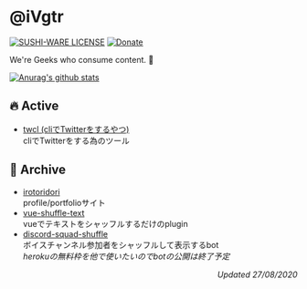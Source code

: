 # @iVgtr  

[![SUSHI-WARE LICENSE](https://img.shields.io/badge/license-SUSHI--WARE%F0%9F%8D%A3-blue.svg)](https://github.com/ivgtr/ivgtr) [![Donate](https://img.shields.io/badge/%EF%BC%84-support-green.svg?style=flat-square)](https://amz.run/3WX9)

We're Geeks who consume content. 🐳


[![Anurag's github stats](https://github-readme-stats-inky-ten.vercel.app/api?username=ivgtr&hide=stars&show_icons=true&count_private=true&theme=tokyonight)](https://github.com/ivgtr)  

## :fire: Active
- [twcl (cliでTwitterをするやつ)](https://github.com/ivgtr/twcl)  
cliでTwitterをする為のツール

## :ice_cream: Archive
- [irotoridori](https://github.com/ivgtr/irotoridori)  
profile/portfolioサイト
- [vue-shuffle-text](https://github.com/ivgtr/vue-shuffle-text)  
vueでテキストをシャッフルするだけのplugin
- [discord-squad-shuffle](https://github.com/ivgtr/discord-squad-shuffle)  
ボイスチャンネル参加者をシャッフルして表示するbot  
_herokuの無料枠を他で使いたいのでbotの公開は終了予定_

<p align="right">
  <em>Updated 27/08/2020</em>
</p>